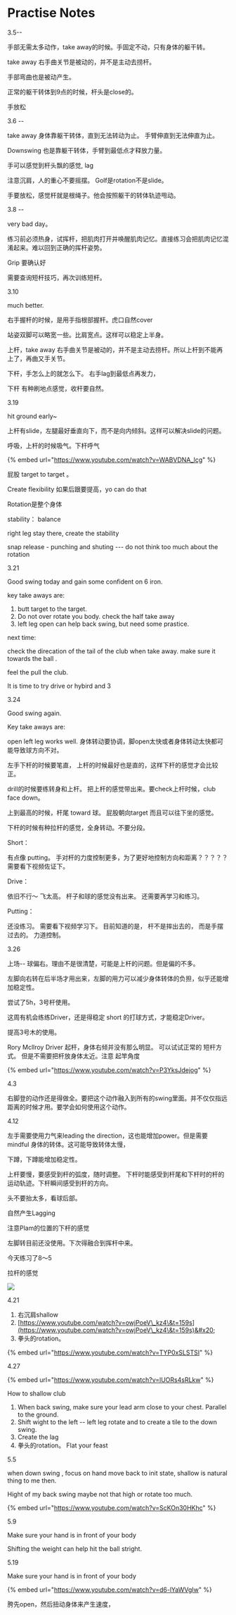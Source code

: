 # Practise Notes

3.5--

手部无需太多动作，take away的时候。手固定不动，只有身体的躯干转。&#x20;

take away 右手曲关节是被动的，并不是主动去捞杆。

手部弯曲也是被动产生。

正常的躯干转体到9点的时候，杆头是close的。&#x20;

手放松



3.6 --

take away 身体靠躯干转体，直到无法转动为止。 手臂伸直到无法伸直为止。

Downswing 也是靠躯干转体，手臂到最低点才释放力量。&#x20;

手可以感觉到杆头飘的感觉, lag

注意沉肩，人的重心不要摇摆。 Golf是rotation不是slide。&#x20;

手要放松，感觉杆就是根绳子。他会按照躯干的转体轨迹甩动。&#x20;



3.8 --

very bad day。

练习前必须热身，试挥杆，把肌肉打开并唤醒肌肉记忆。直接练习会把肌肉记忆混淆起来。难以回到正确的挥杆姿势。&#x20;

Grip 要确认好

需要查询短杆技巧，再次训练短杆。



3.10&#x20;

much better.&#x20;

右手握杆的时候，是用手指根部握杆。虎口自然cover

站姿双脚可以略宽一些。比肩宽点。这样可以稳定上半身。&#x20;

上杆，take away 右手曲关节是被动的，并不是主动去捞杆。所以上杆到不能再上了，再曲又手关节。

下杆，手怎么上的就怎么下。 右手lag到最低点再发力，

下杆 有种刷地点感觉，收杆要自然。



3.19

hit ground early\~&#x20;

上杆有slide，左腿最好垂直向下，而不是向内倾斜。这样可以解决slide的问题。

呼吸，上杆的时候吸气。下杆呼气

{% embed url="https://www.youtube.com/watch?v=WABVDNA_lcg" %}

屁股 target to target 。

Create flexibility 如果后跟要提高，yo can do that

&#x20;Rotation是整个身体

stability： balance

right leg stay there, create the stability

snap release  - punching and shuting  --- do not think too much about the rotation&#x20;





3.21

Good swing today and gain some confident on 6 iron.&#x20;

key take aways are:

1. &#x20;butt target to the target.&#x20;
2. &#x20;Do not over rotate you body.  check the half take away
3. left leg open can help back swing, but need some prastice.&#x20;

next time:

&#x20;  check the direcation of the tail of the club when take away. make sure it towards the ball .&#x20;

&#x20;  feel the pull the club.&#x20;

It is time to try drive or hybird and 3



3.24&#x20;

Good swing again.&#x20;



Key take aways are:&#x20;

open left leg works well. 身体转动要协调，脚open太快或者身体转动太快都可能导致球方向不对。&#x20;

左手下杆的时候要笔直， 上杆的时候最好也是直的，这样下杆的感觉才会比较正。

drill的时候要练转身和上杆。 把上杆的感觉带出来。要check上杆时候，club face down。&#x20;

上到最高的时候，杆尾 toward 球。 屁股朝向target 而且可以往下坐的感觉。&#x20;

下杆的时候有种拉杆的感觉，全身转动。不要分段。



Short：

有点像 putting。 手对杆的力度控制更多，为了更好地控制方向和距离？？？？？ 需要看下视频佐证下。



Drive：

依旧不行～ 飞太高。 杆子和球的感觉没有出来。  还需要再学习和练习。&#x20;



Putting：

还没练习。 需要看下视频学习下。 目前知道的是， 杆不是摔出去的， 而是手摆过去的。 力道控制。



3.26&#x20;

上场-- 球偏右。理由不是很清楚，可能是上杆的问题。但是偏的不多。&#x20;

左脚向右转在后半场才用出来，左脚的用力可以减少身体转体的负担，似乎还能增加稳定性。&#x20;

尝试了5h，3号杆使用。

这周有机会练练Driver，还是得稳定 short 的打球方式，才能稳定Driver。&#x20;

提高3号木的使用。&#x20;

Rory Mcllroy  Driver 起杆，身体右倾并没有那么明显。 可以试试正常的 短杆方式。 但是不需要把杆放身体太近。注意 起竿角度

{% embed url="https://www.youtube.com/watch?v=P3YksJdejog" %}



4.3 &#x20;

​右脚登的动作还是得做全。要把这个动作融入到所有的swing里面。并不仅仅指远距离的时候才用。要学会如何使用这个动作。



4.12

左手需要使用力气来leading the direction，这也能增加power。但是需要mindful 身体的转体。这可能导致转体太慢，&#x20;

下蹲，下蹲能增加稳定性。

上杆要慢，要感受到杆的弧度，随时调整。 下杆时能感受到杆尾和下杆时的杆的运动轨迹。下杆瞬间感受到杆的方向。&#x20;

头不要抬太多，看球后部。&#x20;

自然产生Lagging

注意Plam的位置的下杆的感觉

左脚转目前还没使用。下次得融合到挥杆中来。 &#x20;

今天练习了8～5

拉杆的感觉



![](<.gitbook/assets/Screen Shot 2022-04-12 at 2.33.08 PM.png>)



4.21&#x20;

1. 右沉肩shallow
2. [https://www.youtube.com/watch?v=owjPoeV\_kz4\&t=159s](https://www.youtube.com/watch?v=owjPoeV\_kz4\&t=159s)&#x20;
3. 拳头的rotation。&#x20;



{% embed url="https://www.youtube.com/watch?v=TYP0xSLSTSI" %}



4.27

{% embed url="https://www.youtube.com/watch?v=lUORs4sRLkw" %}

How to shallow club

1. When back swing, make sure your lead arm close to your chest.  Parallel to the ground.
2. Shift wight to the left --  left leg rotate and to create a tile to the down swing.&#x20;
3. &#x20;Create the lag
4. &#x20;拳头的rotation。 Flat your feast





5.5

when down swing ,  focus on hand move back to init state,  shallow is natural  thing to me then.&#x20;

Hight of my back swing maybe not that high or rotate too much.&#x20;



{% embed url="https://www.youtube.com/watch?v=ScKOn30HKhc" %}

5.9&#x20;

Make sure your hand is in front of your body





Shifting the weight can help hit the ball stright.&#x20;



5.19

Make sure your hand is in front of your body





{% embed url="https://www.youtube.com/watch?v=d6-lYaWVgIw" %}

胯先open，然后扭动身体来产生速度，
